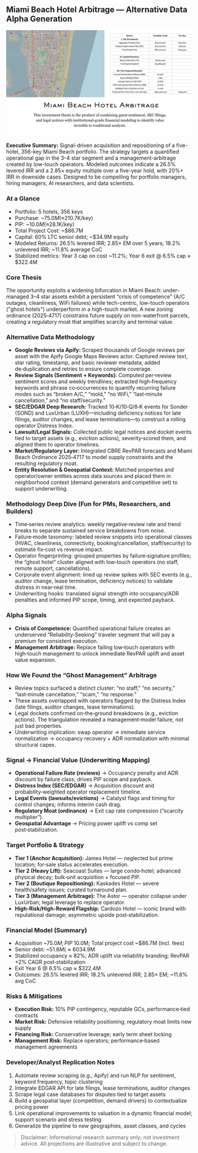 ## Miami Beach Hotel Arbitrage — Alternative Data Alpha Generation

<img src="images/miami-beach-hotel1.jpg?raw=true" alt="Placeholder: alternative data research visualization"/>

**Executive Summary:** Signal-driven acquisition and repositioning of a five-hotel, 356-key Miami Beach portfolio. The strategy targets a quantified operational gap in the 3–4 star segment and a management-arbitrage created by low-touch operators. Modeled outcomes indicate a 26.5% levered IRR and a 2.85× equity multiple over a five-year hold, with 20%+ IRR in downside cases. Designed to be compelling for portfolio managers, hiring managers, AI researchers, and data scientists.

### At a Glance

- Portfolio: 5 hotels, 356 keys
- Purchase: ~$75.0M (≈$210.7K/key)
- PIP: ~$10.0M (≈$28.1K/key)
- Total Project Cost: ~$86.7M
- Capital: 60% LTC senior debt; ~$34.9M equity
- Modeled Returns: 26.5% levered IRR; 2.85× EM over 5 years; 18.2% unlevered IRR; ~11.8% average CoC
- Stabilized metrics: Year 3 cap on cost ~11.2%; Year 6 exit @ 6.5% cap ≈ $322.4M

### Core Thesis

The opportunity exploits a widening bifurcation in Miami Beach: under-managed 3–4 star assets exhibit a persistent “crisis of competence” (A/C outages, cleanliness, WiFi failures) while tech-centric, low-touch operators ("ghost hotels") underperform in a high-touch market. A new zoning ordinance (2025‑4717) constrains future supply on non-waterfront parcels, creating a regulatory moat that amplifies scarcity and terminal value.

### Alternative Data Methodology

- **Google Reviews via Apify:** Scraped thousands of Google reviews per asset with the Apify Google Maps Reviews actor. Captured review text, star rating, timestamp, and basic reviewer metadata; added de‑duplication and retries to ensure complete coverage.
- **Review Signals (Sentiment + Keywords):** Computed per‑review sentiment scores and weekly trendlines; extracted high‑frequency keywords and phrase co‑occurrences to quantify recurring failure modes such as “broken A/C,” “mold,” “no WiFi,” “last‑minute cancellation,” and “no staff/security.”
- **SEC/EDGAR Deep Research:** Tracked 10‑K/10‑Q/8‑K events for Sonder (SOND) and LuxUrban (LUXH)—including deficiency notices for late filings, auditor changes, and lease terminations—to construct a rolling operator Distress Index.
- **Lawsuit/Legal Signals:** Collected public legal notices and docket events tied to target assets (e.g., eviction actions), severity‑scored them, and aligned them to operator timelines.
- **Market/Regulatory Layer:** Integrated CBRE RevPAR forecasts and Miami Beach Ordinance 2025‑4717 to model supply constraints and the resulting regulatory moat.
- **Entity Resolution & Geospatial Context:** Matched properties and operator/owner entities across data sources and placed them in neighborhood context (demand generators and competitive set) to support underwriting.

### Methodology Deep Dive (Fun for PMs, Researchers, and Builders)

- Time‑series review analytics: weekly negative‑review rate and trend breaks to separate sustained service breakdowns from noise.
- Failure‑mode taxonomy: labeled review snippets into operational classes (HVAC, cleanliness, connectivity, booking/cancellation, staff/security) to estimate fix‑cost vs revenue impact.
- Operator fingerprinting: grouped properties by failure‑signature profiles; the “ghost hotel” cluster aligned with low‑touch operators (no staff, remote support, cancellations).
- Corporate event alignment: lined up review spikes with SEC events (e.g., auditor change, lease termination, deficiency notices) to validate distress in near‑real time.
- Underwriting hooks: translated signal strength into occupancy/ADR penalties and informed PIP scope, timing, and expected payback.

### Alpha Signals

- **Crisis of Competence:** Quantified operational failure creates an underserved “Reliability‑Seeking” traveler segment that will pay a premium for consistent execution.
- **Management Arbitrage:** Replace failing low‑touch operators with high‑touch management to unlock immediate RevPAR uplift and asset value expansion.

### How We Found the “Ghost Management” Arbitrage

- Review topics surfaced a distinct cluster: “no staff,” “no security,” “last‑minute cancellation,” “scam,” “no response.”
- These assets overlapped with operators flagged by the Distress Index (late filings, auditor changes, lease terminations).
- Legal dockets confirmed on‑the‑ground breakdowns (e.g., eviction actions). The triangulation revealed a management‑model failure, not just bad properties.
- Underwriting implication: swap operator → immediate service normalization → occupancy recovery + ADR normalization with minimal structural capex.

### Signal → Financial Value (Underwriting Mapping)

- **Operational Failure Rate (reviews)** → Occupancy penalty and ADR discount by failure class; drives PIP scope and payback.
- **Distress Index (SEC/EDGAR)** → Acquisition discount and probability‑weighted operator replacement timeline.
- **Legal Events (lawsuits/evictions)** → Catalyst flags and timing for control changes; informs interim cash drag.
- **Regulatory Moat (ordinance)** → Exit cap rate compression (“scarcity multiplier”).
- **Geospatial Advantage** → Pricing power uplift vs comp set post‑stabilization.

### Target Portfolio & Strategy

- **Tier 1 (Anchor Acquisition):** James Hotel — neglected but prime location; for‑sale status accelerates execution.
- **Tier 2 (Heavy Lift):** Seacoast Suites — large condo‑hotel; advanced physical decay; bulk‑unit acquisition + focused PIP.
- **Tier 2 (Boutique Repositioning):** Kaskades Hotel — severe health/safety issues; curated turnaround plan.
- **Tier 3 (Management Arbitrage):** The Astor — operator collapse under LuxUrban; legal leverage to replace operator.
- **High‑Risk/High‑Reward Flagship:** Cardozo Hotel — iconic brand with reputational damage; asymmetric upside post‑stabilization.

### Financial Model (Summary)

- Acquisition ~$75.0M; PIP ~$10.0M; Total project cost ~$86.7M (incl. fees)
- Senior debt: ~$51.8M (≈60% LTC); Equity: ~$34.9M
- Stabilized occupancy ≈ 82%; ADR uplift via reliability branding; RevPAR +2% CAGR post‑stabilization
- Exit Year 6 @ 6.5% cap ≈ $322.4M
- Outcomes: 26.5% levered IRR; 18.2% unlevered IRR; 2.85× EM; ~11.8% avg CoC

### Risks & Mitigations

- **Execution Risk:** 10% PIP contingency, reputable GCs, performance‑tied contracts
- **Market Risk:** Defensive reliability positioning; regulatory moat limits new supply
- **Financing Risk:** Conservative leverage; early term sheet locking
- **Management Risk:** Replace operators; performance‑based management agreements

### Developer/Analyst Replication Notes

1. Automate review scraping (e.g., Apify) and run NLP for sentiment, keyword frequency, topic clustering
2. Integrate EDGAR API for late filings, lease terminations, auditor changes
3. Scrape legal case databases for disputes tied to target assets
4. Build a geospatial layer (competition, demand drivers) to contextualize pricing power
5. Link operational improvements to valuation in a dynamic financial model; support scenario and stress testing
6. Generalize the pipeline to new geographies, asset classes, and cycles

> Disclaimer: Informational research summary only; not investment advice. All projections are illustrative and subject to change.


